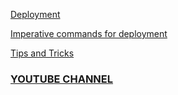 [Deployment](https://kubernetes.io/docs/concepts/workloads/controllers/deployment/)
</br>

[Imperative commands for deployment](https://kubernetes.io/docs/reference/kubectl/quick-reference/#interacting-with-deployments-and-services)
</br>

[Tips and Tricks](https://github.com/amitk030/CKAD-exercises-and-solutions/blob/master/tips_and_tricks.md)

### [YOUTUBE CHANNEL](https://www.youtube.com/@TheK8sLabs?sub_confirmation=1)